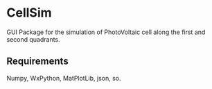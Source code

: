 # CellSim
GUI Package for the simulation of PhotoVoltaic cell along the first and second quadrants.

## Requirements
Numpy, WxPython, MatPlotLib, json, so.
